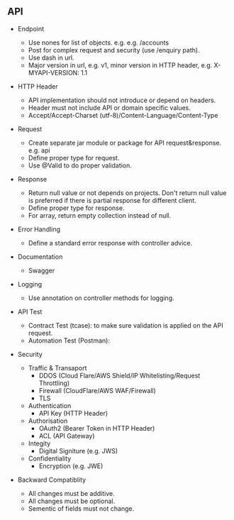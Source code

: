 ## API
- Endpoint
  - Use nones for list of objects. e.g. e.g. /accounts
  - Post for complex request and security (use /enquiry path).
  - Use dash in url.
  - Major version in url, e.g. v1, minor version in HTTP header, e.g. X-MYAPI-VERSION: 1.1

- HTTP Header
  - API implementation should not introduce or depend on headers.
  - Header must not include API or domain specific values.
  - Accept/Accept-Charset (utf-8)/Content-Language/Content-Type

- Request
  - Create separate jar module or package for API request&response. e.g. api
  - Define proper type for request.
  - Use @Valid to do proper validation.

- Response
  - Return null value or not depends on projects. Don't return null value is preferred if there is partial response for different client.
  - Define proper type for response.
  - For array, return empty collection instead of null.

- Error Handling
  - Define a standard error response with controller advice.

- Documentation
  - Swagger

- Logging
  - Use annotation on controller methods for logging.

- API Test
  - Contract Test (tcase): to make sure validation is applied on the API request.
  - Automation Test (Postman): 

- Security
  - Traffic & Transaport
    - DDOS (Cloud Flare/AWS Shield/IP Whitelisting/Request Throttling)
    - Firewall (CloudFlare/AWS WAF/Firewall)
    - TLS
  - Authentication
    - API Key (HTTP Header)
  - Authorisation
    - OAuth2 (Bearer Token in HTTP Header)
    - ACL (API Gateway)
  - Integity
    - Digital Signiture (e.g. JWS)
  - Confidentiality
    - Encryption (e.g. JWE)

- Backward Compatiblity
  - All changes must be additive.
  - All changes must be optional.
  - Sementic of fields must not change.
  